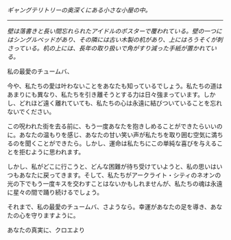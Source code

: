 _ギャングテリトリーの奥深くにある小さな小屋の中。_

---

_壁は落書きと長い間忘れられたアイドルのポスターで覆われている。壁の一つにはシングルベッドがあり、その隣には古い木製の机があり、上にはろうそくが刺さっている。机の上には、長年の取り扱いで角がすり減った手紙が置かれている。_

私の最愛のチュームバ、

今や、私たちの愛は叶わないことをあなたも知っているでしょう。私たちの道はあまりにも異なり、私たちを引き離そうとする力は日々強まっています。しかし、どれほど遠く離れていても、私たちの心は永遠に結びついていることを忘れないでください。

この呪われた街を去る前に、もう一度あなたを抱きしめることができたらいいのに。あなたの温もりを感じ、あなたの甘い笑い声が私たちを取り囲む空気に満ちるのを聞くことができたら。しかし、運命は私たちにこの単純な喜びを与えることを拒むように思われます。

しかし、私がどこに行こうと、どんな困難が待ち受けていようと、私の思いはいつもあなたに戻ってきます。そして、私たちがアークライト・シティのネオンの光の下でもう一度キスを交わすことはないかもしれませんが、私たちの魂は永遠に星々の間で踊り続けるでしょう。

それまで、私の最愛のチュームバ、さようなら。幸運があなたの足を導き、あなたの心を守りますように。

あなたの真実に、クロエより
